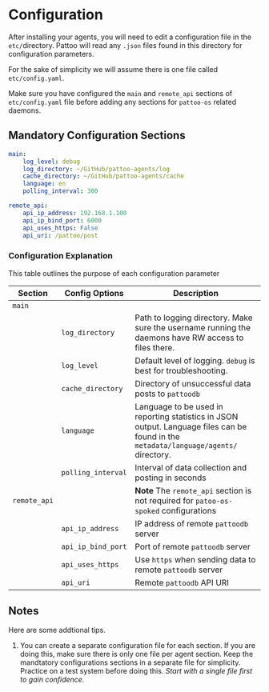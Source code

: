 # Configuration

After installing your agents, you will need to edit a configuration file in the `etc/`directory. Pattoo will read any `.json` files found in this directory for configuration parameters.

For the sake of simplicity we will assume there is one file called `etc/config.yaml`. 

Make sure you have configured the `main` and `remote_api` sections of `etc/config.yaml` file before adding any sections for `pattoo-os` related daemons.

## Mandatory Configuration Sections
```yaml
main:
    log_level: debug
    log_directory: ~/GitHub/pattoo-agents/log
    cache_directory: ~/GitHub/pattoo-agents/cache
    language: en
    polling_interval: 300

remote_api:
    api_ip_address: 192.168.1.100
    api_ip_bind_port: 6000
    api_uses_https: False
    api_uri: /pattoo/post

```

### Configuration Explanation

This table outlines the purpose of each configuration parameter

|Section | Config Options          | Description                    |
|--|--|--|
| `main` |||
||  `log_directory` | Path to logging directory. Make sure the username running the daemons have RW access to files there. |
||  `log_level` | Default level of logging. `debug` is best for troubleshooting. |
|| `cache_directory` | Directory of unsuccessful data posts to `pattoodb`|
|| `language` | Language  to be used in reporting statistics in JSON output. Language files can be found in the `metadata/language/agents/` directory.|
|| `polling_interval`              | Interval of data collection and posting in seconds   |
| `remote_api` || **Note** The `remote_api` section is not required for `patoo-os-spoked` configurations|
|| `api_ip_address`       | IP address of remote `pattoodb` server      |
|| `api_ip_bind_port`       | Port of remote `pattoodb` server     |
|| `api_uses_https`      | Use `https` when sending data  to remote `pattoodb` server|
|| `api_uri`        | Remote `pattoodb` API URI|

## Notes
Here are some addtional tips.

1. You can create a separate configuration file for each section. If you are doing this, make sure there is only one file per agent section. Keep the mandtatory configurations sections in a separate file for simplicity. Practice on a test system before doing this. *Start with a single file first to gain confidence.*

